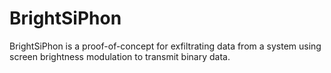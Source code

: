# BrightSiPhon
BrightSiPhon is a proof-of-concept for exfiltrating data from a system using screen brightness modulation to transmit binary data.
